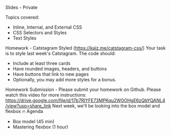 Slides - Private

Topics covered:
- Inline, Internal, and External CSS
- CSS Selectors and Styles
- Text Styles

Homework - Catstagram Styled (https://kaiz.me/catstagram-css/)
Your task is to style last week's Catstagram. The code should:
- Include at least three cards
- Have rounded images, headers, and buttons
- Have buttons that link to new pages
- Optionally, you may add more styles for a bonus.

Homework Submission - Please submit your homework on Github. Please watch this video for more instructions:
https://drive.google.com/file/d/17b7RlYFE73MPKqu2W0OHgE6zQbYQANL4/view?usp=share_link
Next week, we'll be looking into the box model and flexbox 🔥 
Agenda 
- Box model (45 min)
- Mastering flexbox (1 hour)
